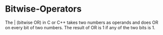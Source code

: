 # Bitwise-Operators
The | (bitwise OR) in C or C++ takes two numbers as operands and does OR on every bit of two numbers.
The result of OR is 1 if any of the two bits is 1. 
